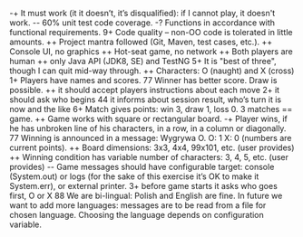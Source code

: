 -+ It must work (it it doesn’t, it’s disqualified): if I cannot play, it doesn't work.
-- 60% unit test code coverage.
-? Functions in accordance with functional requirements.
9+ Code quality – non-OO code is tolerated in little amounts.
++ Project mantra followed (Git, Maven, test cases, etc.).
++ Console UI, no graphics
++ Hot-seat game, no network
++ Both players are human
++ only Java API (JDK8, SE) and TestNG
5+ It is "best of three", though I can quit mid-way through.
++ Characters: O (naught) and X (cross)
1+ Players have names and scores.
77 Winner has better score. Draw is possible.
++ it should accept players instructions about each move
2+ it should ask who begins
44 it informs about session result, who’s turn it is now and the like
6+ Match gives points: win 3, draw 1, loss 0. 3 matches == game.
++ Game works with square or rectangular board.
-+ Player wins, if he has unbroken line of his characters, in a row, in a column or diagonally.
77 Winning is announced in a message: Wygrywa O. O: 1 X: 0 (numbers are current points).
++ Board dimensions: 3x3, 4x4, 99x101, etc. (user provides)
++ Winning condition has variable number of characters: 3, 4, 5, etc. (user provides)
-- Game messages should have configurable target: console (System.out) or logs (for the sake of this exercise it’s OK to make it System.err), or external printer.
3+ before game starts it asks who goes first, O or X
88 We are bi-lingual: Polish and English are fine. In future we want to add more languages: messages are to be read from a file for chosen language. Choosing the language depends on configuration variable.